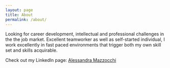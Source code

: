 ```yaml
---
layout: page
title: About
permalink: /about/
---
```


Looking for career development, intellectual and professional challenges in the the job market. Excellent teamworker as well as self-started individual, I work excellently in fast paced environments that trigger both my own skill set and skills acquirable. 

Check out my LinkedIn page:
[Alessandra Mazzocchi](https://www.linkedin.com/in/alessandramazzocchi0693/)